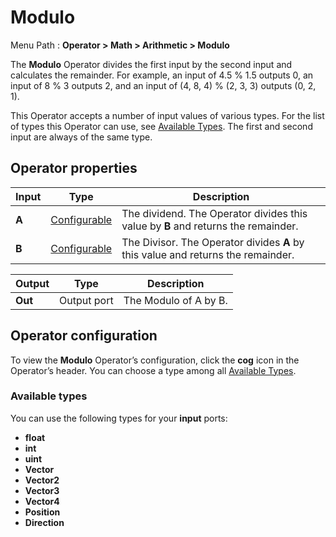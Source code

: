 # Modulo

Menu Path : **Operator > Math > Arithmetic > Modulo**  

The **Modulo** Operator divides the first input by the second input and calculates the remainder. For example, an input of 4.5 % 1.5 outputs 0, an input of 8 % 3 outputs 2, and an input of (4, 8, 4) % (2, 3, 3) outputs (0, 2, 1).

This Operator accepts a number of input values of various types. For the list of types this Operator can use, see [Available Types](#available-types). The first and second input are always of the same type.

## Operator properties

| **Input** | **Type**                                | **Description**                                              |
| --------- | --------------------------------------- | ------------------------------------------------------------ |
| **A**     | [Configurable](#operator-configuration) | The dividend. The Operator divides this value by **B** and returns the remainder. |
| **B**     | [Configurable](#operator-configuration) | The Divisor. The Operator divides **A** by this value and returns the remainder. |

| **Output** | **Type**    | **Description**       |
| ---------- | ----------- | --------------------- |
| **Out**    | Output port | The Modulo of A by B. |

## Operator configuration

To view the **Modulo** Operator’s configuration, click the **cog** icon in the Operator’s header. You can choose a type among all [Available Types](#available-types).



### Available types

You can use the following types for your **input** ports:

- **float**
- **int**
- **uint**
- **Vector**
- **Vector2**
- **Vector3**
- **Vector4**
- **Position**
- **Direction**